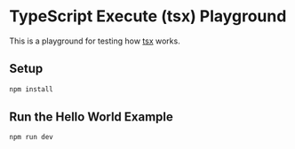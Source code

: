 # TypeScript Execute (tsx) Playground

This is a playground for testing how [tsx](https://tsx.is/) works.

## Setup

```bash
npm install
```

## Run the Hello World Example

```bash
npm run dev
``` 
